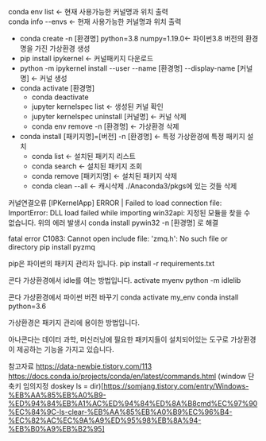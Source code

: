 conda env list <- 현재 사용가능한 커널명과 위치 출력  
conda info --envs <- 현재 사용가능한 커널명과 위치 출력  
- conda create -n [환경명] python=3.8 numpy=1.19.0<- 파이썬3.8 버전의 환경명을 가진 가상환경 생성  
- pip install ipykernel <- 커널패키지 다운로드  
- python -m ipykernel install --user --name [환경명] --display-name [커널명] <- 커널 생성  
- conda activate [환경명]  
    - conda deactivate 
    - jupyter kernelspec list <- 생성된 커널 확인
    - jupyter kernelspec uninstall [커널명] <- 커널 삭제
    - conda env remove -n [환경명] <- 가상환경 삭제
- conda install [패키지명]=[버전] -n [환경명] <- 특정 가상환경에 특정 패키지 설치
    - conda list <- 설치된 패키지 리스트
    - conda search <- 설치된 패키지 조회
    - conda remove [패키지명] <- 설치된 패키지 삭제
    - conda clean --all <- 캐시삭제 ./Anaconda3/pkgs에 있는 것들 삭제

커널연결오류
[IPKernelApp] ERROR | Failed to load connection file:
ImportError: DLL load failed while importing win32api: 지정된 모듈을 찾을 수 없습니다.
위의 에러 발생시 conda install pywin32 -n [환경명] 로 해결

fatal error C1083: Cannot open include file: 'zmq.h': No such file or directory
pip install pyzmq


pip은 파이썬의 패키지 관리자 입니다.
pip install -r requirements.txt

콘다 가상환경에서 idle를 여는 방법입니다.
activate myenv
python -m idlelib

콘다 가상환경에서 파이썬 버전 바꾸기
conda activate my_env
conda install python=3.6

가상환경은 패키지 관리에 용이한 방법입니다.

아나콘다는 데이터 과학, 머신러닝에 필요한 패키지들이 설치되어있는 도구로 
가상환경이 제공하는 기능을 가지고 있습니다.


참고자료
https://data-newbie.tistory.com/113
https://docs.conda.io/projects/conda/en/latest/commands.html
(window 단축키 임의지정 doskey ls = dir)[https://somjang.tistory.com/entry/Windows-%EB%AA%85%EB%A0%B9-%ED%94%84%EB%A1%AC%ED%94%84%ED%8A%B8cmd%EC%97%90%EC%84%9C-ls-clear-%EB%AA%85%EB%A0%B9%EC%96%B4-%EC%82%AC%EC%9A%A9%ED%95%98%EB%8A%94-%EB%B0%A9%EB%B2%95]
